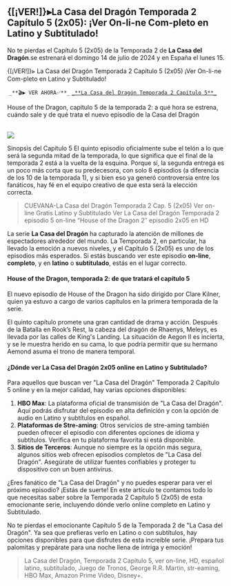 ## {[¡VER!]}⫸La Casa del Dragón Temporada 2 Capítulo 5 (2x05): ¡Ver On-li-ne Com-pleto en Latino y Subtitulado!

No te pierdas el Capítulo 5 (2x05) de la Temporada 2 de **La Casa del Dragón**.se estrenará el domingo 14 de julio de 2024 y en España el lunes 15.

{\[¡VER!\]}⫸ La Casa del Dragón Temporada 2 Capítulo 5 (2x05) ¡Ver On-li-ne Com-pleto en Latino y Subtitulado! 

  
 `_**🎬▶ VER AHORA✅**_` [`_**La Casa del Dragón Temporada 2 Capítulo 5**_`](https://vpelis.github.io/lcsadeldrgon2x05mx/)

House of the Dragon, capítulo 5 de la temporada 2: a qué hora se estrena, cuándo sale y de qué trata el nuevo episodio de la Casa del Dragón  
 

![](https://33333.cdn.cke-cs.com/kSW7V9NHUXugvhoQeFaf/images/aa5f6989e9ecd476436d41aa5997ea7e0683063912efefe4.jpg)

Sinopsis del Capítulo 5 El quinto episodio oficialmente sube el telón a lo que será la segunda mitad de la temporada, lo que significa que el final de la temporada 2 está a la vuelta de la esquina. Porque sí, la segunda entrega es un poco más corta que su predecesora, con solo 8 episodios (a diferencia de los 10 de la temporada 1), y si bien eso ya generó controversia entre los fanáticos, hay fé en el equipo creativo de que esta será la elección correcta.

> CUEVANA-La Casa del Dragón Temporada 2 Cap. 5 (2x05) Ver on-line Gratis Latino y Subtitulado Ver La Casa del Dragón Temporada 2 episodio 5 on-line “House of the Dragon 2″ episodio 2x05 en HD

La serie **La Casa del Dragón** ha capturado la atención de millones de espectadores alrededor del mundo. La Temporada 2, en particular, ha llevado la emoción a nuevos niveles, y el Capítulo 5 (2x05) es uno de los episodios más esperados. Si estás buscando ver este episodio **on-line**, **completo**, y en **latino** o **subtitulado**, estás en el lugar correcto.

#### House of the Dragon, temporada 2: de que tratará el capítulo 5

El nuevo episodio de House of the Dragon ha sido dirigido por Clare Kilner, quien ya estuvo a cargo de varios capítulos en la primera temporada de la serie.

El quinto capítulo promete una gran cantidad de drama y acción. Después de la Batalla en Rook’s Rest, la cabeza del dragón de Rhaenys, Meleys, es llevada por las calles de King's Landing. La situación de Aegon II es incierta, y se le muestra herido en su cama, lo que podría permitir que su hermano Aemond asuma el trono de manera temporal.

#### ¿Dónde ver La Casa del Dragón 2x05 online en Latino y Subtitulado?

Para aquellos que buscan ver "La Casa del Dragón" Temporada 2 Capítulo 5 online y en la mejor calidad, hay varias opciones disponibles:

1.  **HBO Max**: La plataforma oficial de transmisión de "La Casa del Dragón". Aquí podrás disfrutar del episodio en alta definición y con la opción de audio en Latino y subtítulos en español.
2.  **Plataformas de Stre-aming**: Otros servicios de stre-aming también pueden ofrecer el episodio con diferentes opciones de idioma y subtítulos. Verifica en tu plataforma favorita si está disponible.
3.  **Sitios de Terceros**: Aunque no siempre es la opción más segura, algunos sitios web ofrecen episodios completos de "La Casa del Dragón". Asegúrate de utilizar fuentes confiables y proteger tu dispositivo con un buen antivirus.

¿Eres fanático de "La Casa del Dragón" y no puedes esperar para ver el próximo episodio? ¡Estás de suerte! En este artículo te contamos todo lo que necesitas saber sobre la Temporada 2 Capítulo 5 (2x05) de esta emocionante serie, incluyendo dónde verlo online completo en Latino y Subtitulado.

No te pierdas el emocionante Capítulo 5 de la Temporada 2 de "La Casa del Dragón". Ya sea que prefieras verlo en Latino o con subtítulos, hay opciones disponibles para que disfrutes de esta increíble serie. ¡Prepara tus palomitas y prepárate para una noche llena de intriga y emoción!

> La Casa del Dragón, Temporada 2 Capítulo 5, ver on-line, HD, español latino, subtitulado, Juego de Tronos, George R.R. Martin, str-eaming, HBO Max, Amazon Prime Video, Disney+.

